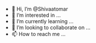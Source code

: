 - 👋 Hi, I’m @Shivaatomar
- 👀 I’m interested in ...
- 🌱 I’m currently learning ...
- 💞️ I’m looking to collaborate on ...
- 📫 How to reach me ...

<!---
Shivaatomar/Shivaatomar is a ✨ special ✨ repository because its `README.md` (this file) appears on your GitHub profile.
You can click the Preview link to take a look at your changes.
--->
